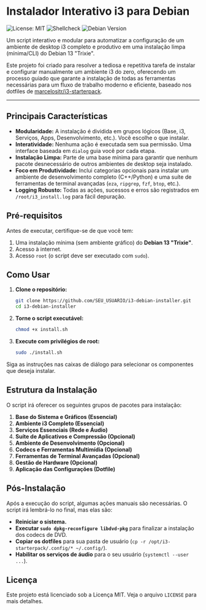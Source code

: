 # Instalador Interativo i3 para Debian

![License: MIT](https://img.shields.io/badge/License-MIT-yellow.svg)
![Shellcheck](https://img.shields.io/badge/shellcheck-passed-brightgreen.svg)
![Debian Version](https://img.shields.io/badge/Debian-13%20Trixie-purple.svg)

Um script interativo e modular para automatizar a configuração de um ambiente de desktop i3 completo e produtivo em uma instalação limpa (mínima/CLI) do Debian 13 "Trixie".

Este projeto foi criado para resolver a tediosa e repetitiva tarefa de instalar e configurar manualmente um ambiente i3 do zero, oferecendo um processo guiado que garante a instalação de todas as ferramentas necessárias para um fluxo de trabalho moderno e eficiente, baseado nos dotfiles de [marcelositr/i3-starterpack](https://github.com/marcelositr/i3-starterpack).

---

## Principais Características

*   **Modularidade:** A instalação é dividida em grupos lógicos (Base, i3, Serviços, Apps, Desenvolvimento, etc.). Você escolhe o que instalar.
*   **Interatividade:** Nenhuma ação é executada sem sua permissão. Uma interface baseada em `dialog` guia você por cada etapa.
*   **Instalação Limpa:** Parte de uma base mínima para garantir que nenhum pacote desnecessário de outros ambientes de desktop seja instalado.
*   **Foco em Produtividade:** Inclui categorias opcionais para instalar um ambiente de desenvolvimento completo (C++/Python) e uma suíte de ferramentas de terminal avançadas (`eza`, `ripgrep`, `fzf`, `btop`, etc.).
*   **Logging Robusto:** Todas as ações, sucessos e erros são registrados em `/root/i3_install.log` para fácil depuração.

## Pré-requisitos

Antes de executar, certifique-se de que você tem:

1.  Uma instalação mínima (sem ambiente gráfico) do **Debian 13 "Trixie"**.
2.  Acesso à internet.
3.  Acesso `root` (o script deve ser executado com `sudo`).

## Como Usar

1.  **Clone o repositório:**
    ```bash
    git clone https://github.com/SEU_USUARIO/i3-debian-installer.git
    cd i3-debian-installer
    ```

2.  **Torne o script executável:**
    ```bash
    chmod +x install.sh
    ```

3.  **Execute com privilégios de root:**
    ```bash
    sudo ./install.sh
    ```
Siga as instruções nas caixas de diálogo para selecionar os componentes que deseja instalar.

## Estrutura da Instalação

O script irá oferecer os seguintes grupos de pacotes para instalação:
1.  **Base do Sistema e Gráficos (Essencial)**
2.  **Ambiente i3 Completo (Essencial)**
3.  **Serviços Essenciais (Rede e Áudio)**
4.  **Suíte de Aplicativos e Compressão (Opcional)**
5.  **Ambiente de Desenvolvimento (Opcional)**
6.  **Codecs e Ferramentas Multimídia (Opcional)**
7.  **Ferramentas de Terminal Avançadas (Opcional)**
8.  **Gestão de Hardware (Opcional)**
9.  **Aplicação das Configurações (Dotfile)**

## Pós-Instalação

Após a execução do script, algumas ações manuais são necessárias. O script irá lembrá-lo no final, mas elas são:

- **Reiniciar o sistema.**
- **Executar `sudo dpkg-reconfigure libdvd-pkg`** para finalizar a instalação dos codecs de DVD.
- **Copiar os dotfiles** para sua pasta de usuário (`cp -r /opt/i3-starterpack/.config/* ~/.config/`).
- **Habilitar os serviços de áudio** para o seu usuário (`systemctl --user ...`).

## Licença

Este projeto está licenciado sob a Licença MIT. Veja o arquivo `LICENSE` para mais detalhes.
